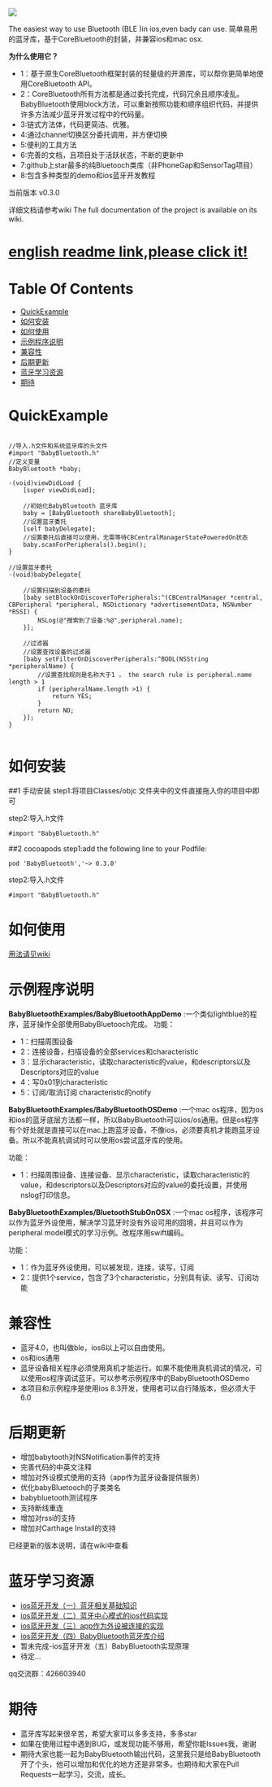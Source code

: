 
![](http://images.jumppo.com/uploads/BabyBluetooth_logo.png)

The easiest way to use Bluetooth (BLE )in ios,even bady can use. 简单易用的蓝牙库，基于CoreBluetooth的封装，并兼容ios和mac osx.

**为什么使用它？**

- 1：基于原生CoreBluetooth框架封装的轻量级的开源库，可以帮你更简单地使用CoreBluetooth API。
- 2：CoreBluetooth所有方法都是通过委托完成，代码冗余且顺序凌乱。BabyBluetooth使用block方法，可以重新按照功能和顺序组织代码，并提供许多方法减少蓝牙开发过程中的代码量。
- 3:链式方法体，代码更简洁、优雅。
- 4:通过channel切换区分委托调用，并方便切换
- 5:便利的工具方法
- 6:完善的文档，且项目处于活跃状态，不断的更新中
- 7:github上star最多的纯Bluetooch类库（非PhoneGap和SensorTag项目）
- 8:包含多种类型的demo和ios蓝牙开发教程

当前版本 v0.3.0

详细文档请参考wiki The full documentation of the project is available on its wiki.
# [english readme link,please click it!](https://github.com/coolnameismy/BabyBluetooth/blob/master/README_en.md)

# Table Of Contents

* [QuickExample](#user-content-QuickExample)
* [如何安装](#如何安装)
* [如何使用](#如何使用)
* [示例程序说明](#示例程序说明)
* [兼容性](#兼容性)
* [后期更新](#后期更新)
* [蓝牙学习资源](#蓝牙学习资源)
* [期待](#期待)

# QuickExample
```objc

//导入.h文件和系统蓝牙库的头文件
#import "BabyBluetooth.h"
//定义变量
BabyBluetooth *baby;

-(void)viewDidLoad {
    [super viewDidLoad];

    //初始化BabyBluetooth 蓝牙库
    baby = [BabyBluetooth shareBabyBluetooth];
    //设置蓝牙委托
    [self babyDelegate];
    //设置委托后直接可以使用，无需等待CBCentralManagerStatePoweredOn状态
    baby.scanForPeripherals().begin();
}

//设置蓝牙委托
-(void)babyDelegate{

    //设置扫描到设备的委托
    [baby setBlockOnDiscoverToPeripherals:^(CBCentralManager *central, CBPeripheral *peripheral, NSDictionary *advertisementData, NSNumber *RSSI) {
        NSLog(@"搜索到了设备:%@",peripheral.name);
    }];
   
    //过滤器
    //设置查找设备的过滤器
    [baby setFilterOnDiscoverPeripherals:^BOOL(NSString *peripheralName) {
        //设置查找规则是名称大于1 ， the search rule is peripheral.name length > 1
        if (peripheralName.length >1) {
            return YES;
        }
        return NO;
    }];
}
  
```
# 如何安装

##1 手动安装
step1:将项目Classes/objc 文件夹中的文件直接拖入你的项目中即可

step2:导入.h文件

````objc
#import "BabyBluetooth.h"
````

##2 cocoapods
step1:add the following line to your Podfile:
````
pod 'BabyBluetooth','~> 0.3.0'
````

step2:导入.h文件
````objc
#import "BabyBluetooth.h"
````

# 如何使用
[用法请见wiki](https://github.com/coolnameismy/BabyBluetooth/wiki)

# 示例程序说明

**BabyBluetoothExamples/BabyBluetoothAppDemo** :一个类似lightblue的程序，蓝牙操作全部使用BabyBluetooch完成。
功能：
- 1：扫描周围设备
- 2：连接设备，扫描设备的全部services和characteristic
- 3：显示characteristic，读取characteristic的value，和descriptors以及Descriptors对应的value
- 4：写0x01到characteristic
- 5：订阅/取消订阅 characteristic的notify

**BabyBluetoothExamples/BabyBluetoothOSDemo** :一个mac os程序，因为os和ios的蓝牙底层方法都一样，所以BabyBluetooth可以ios/os通用。但是os程序有个好处就是直接可以在mac上跑蓝牙设备，不像ios，必须要真机才能跑蓝牙设备。所以不能真机调试时可以使用os尝试蓝牙库的使用。

功能：
- 1：扫描周围设备、连接设备、显示characteristic，读取characteristic的value，和descriptors以及Descriptors对应的value的委托设置，并使用nslog打印信息。

**BabyBluetoothExamples/BluetoothStubOnOSX** :一个mac os程序，该程序可以作为蓝牙外设使用，解决学习蓝牙时没有外设可用的囧境，并且可以作为peripheral model模式的学习示例。改程序用swift编码。

功能：
- 1：作为蓝牙外设使用，可以被发现，连接，读写，订阅
- 2：提供1个service，包含了3个characteristic，分别具有读、读写、订阅功能

# 兼容性
- 蓝牙4.0，也叫做ble，ios6以上可以自由使用。
- os和ios通用
- 蓝牙设备相关程序必须使用真机才能运行。如果不能使用真机调试的情况，可以使用os程序调试蓝牙。可以参考示例程序中的BabyBluetoothOSDemo
- 本项目和示例程序是使用ios 8.3开发，使用者可以自行降版本，但必须大于6.0 



# 后期更新
- 增加babytooth对NSNotification事件的支持
- 完善代码的中英文注释
- 增加对外设模式使用的支持（app作为蓝牙设备提供服务）
- 优化babyBluetooch的子类类名
- babybluetooth测试程序
- 支持断线重连
- 增加对rssi的支持
- 增加对Carthage Install的支持

已经更新的版本说明，请在wiki中查看

# 蓝牙学习资源
- [ios蓝牙开发（一）蓝牙相关基础知识](http://liuyanwei.jumppo.com/2015/07/17/ios-BLE-1.html)
- [ios蓝牙开发（二）蓝牙中心模式的ios代码实现](http://liuyanwei.jumppo.com/2015/08/14/ios-BLE-2.html)
- [ios蓝牙开发（三）app作为外设被连接的实现](http://liuyanwei.jumppo.com/2015/08/14/ios-BLE-3.html)
- [ios蓝牙开发（四）BabyBluetooth蓝牙库介绍](http://liuyanwei.jumppo.com/2015/09/07/ios-BLE-4.html)
- 暂未完成-ios蓝牙开发（五）BabyBluetooth实现原理
- 待定...

qq交流群：426603940

# 期待
  - 蓝牙库写起来很辛苦，希望大家可以多多支持，多多star
  - 如果在使用过程中遇到BUG，或发现功能不够用，希望你能Issues我，谢谢
  - 期待大家也能一起为BabyBluetooth输出代码，这里我只是给BabyBluetooth开了个头，他可以增加和优化的地方还是非常多。也期待和大家在Pull Requests一起学习，交流，成长。

 
